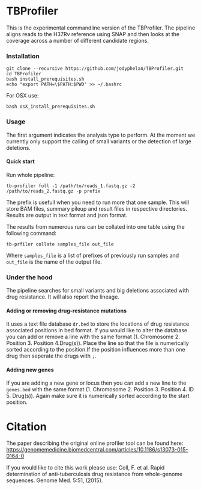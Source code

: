 # TBProfiler

This is the experimental commandline version of the TBProfiler.
The pipeline aligns reads to the H37Rv reference using SNAP and then looks at the coverage across a number of different candidate regions.



### Installation

```
git clone --recursive https://github.com/jodyphelan/TBProfiler.git
cd TBProfiler
bash install_prerequisites.sh 
echo "export PATH=\$PATH:$PWD" >> ~/.bashrc
```

For OSX use:
```
bash osX_install_prerequisites.sh
```
### Usage

The first argument indicates the analysis type to perform. At the moment we currently only support the calling of small variants or the detection of large deletions.
#### Quick start 
Run whole pipeline:
```
tb-profiler full -1 /path/to/reads_1.fastq.gz -2 /path/to/reads_2.fastq.gz -p prefix
```
The prefix is usefull when you need to run more that one sample.
This will store BAM files, summary pileup and result files in respective directories.
Results are output in text format and json format.

The results from numerous runs can be collated into one table using the following command:
```
tb-prfiler collate samples_file out_file
```
Where  ```samples_file``` is a list of prefixes of previously run samples and ```out_file``` is the name of the output file.


### Under the hood

The pipeline searches for small variants and big deletions associated with drug resistance. It will also report the lineage.

#### Adding or removing drug-resistance mutations
It uses a text file database ```dr.bed``` to store the locations of drug resistance associated positions in bed format. If you would like to alter the database you can add or remove a line with the same format (1. Chromosome 2. Position 3. Position 4.Drug(s)). Place the line so that the file is numerically sorted according to the position.If the position influences more than one drug then seperate the drugs with ```;```.

#### Adding new genes
If you are adding a new gene or locus then you can add a new line to the ```genes.bed``` with the same format (1. Chromosome 2. Position 3. Position 4. ID 5. Drug(s)). Again make sure it is numerically sorted according to the start position.

# Citation

The paper describing the original online profiler tool can be found here: https://genomemedicine.biomedcentral.com/articles/10.1186/s13073-015-0164-0

If you would like to cite this work please use:
Coll, F. et al. Rapid determination of anti-tuberculosis drug resistance from whole-genome sequences. Genome Med. 5:51, (2015).
